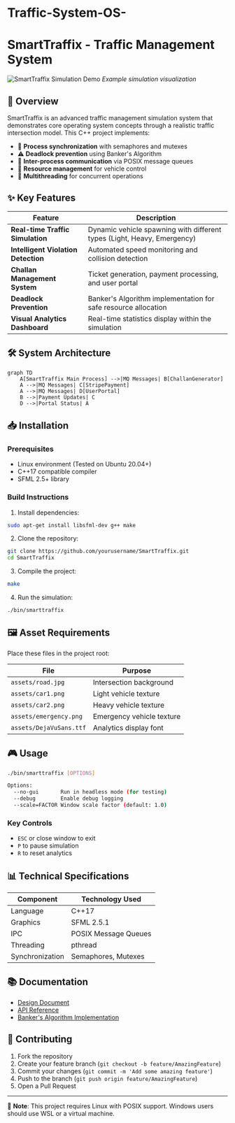 # Traffic-System-OS-

# SmartTraffix - Traffic Management System

![SmartTraffix Simulation Demo](demo.gif) *Example simulation visualization*

## 📝 Overview

SmartTraffix is an advanced traffic management simulation system that demonstrates core operating system concepts through a realistic traffic intersection model. This C++ project implements:

- 🚦 **Process synchronization** with semaphores and mutexes
- ⚠️ **Deadlock prevention** using Banker's Algorithm
- 📨 **Inter-process communication** via POSIX message queues
- 🚗 **Resource management** for vehicle control
- 🧵 **Multithreading** for concurrent operations

## ✨ Key Features

| Feature | Description |
|---------|-------------|
| **Real-time Traffic Simulation** | Dynamic vehicle spawning with different types (Light, Heavy, Emergency) |
| **Intelligent Violation Detection** | Automated speed monitoring and collision detection |
| **Challan Management System** | Ticket generation, payment processing, and user portal |
| **Deadlock Prevention** | Banker's Algorithm implementation for safe resource allocation |
| **Visual Analytics Dashboard** | Real-time statistics display within the simulation |

## 🛠️ System Architecture

```mermaid
graph TD
    A[SmartTraffix Main Process] -->|MQ Messages| B[ChallanGenerator]
    A -->|MQ Messages| C[StripePayment]
    A -->|MQ Messages| D[UserPortal]
    B -->|Payment Updates| C
    D -->|Portal Status| A
```

## 📥 Installation

### Prerequisites

- Linux environment (Tested on Ubuntu 20.04+)
- C++17 compatible compiler
- SFML 2.5+ library

### Build Instructions

1. Install dependencies:
```bash
sudo apt-get install libsfml-dev g++ make
```

2. Clone the repository:
```bash
git clone https://github.com/yourusername/SmartTraffix.git
cd SmartTraffix
```

3. Compile the project:
```bash
make
```

4. Run the simulation:
```bash
./bin/smarttraffix
```

## 🖼️ Asset Requirements

Place these files in the project root:

| File | Purpose |
|------|---------|
| `assets/road.jpg` | Intersection background |
| `assets/car1.png` | Light vehicle texture |
| `assets/car2.png` | Heavy vehicle texture |
| `assets/emergency.png` | Emergency vehicle texture |
| `assets/DejaVuSans.ttf` | Analytics display font |

## 🎮 Usage

```bash
./bin/smarttraffix [OPTIONS]

Options:
  --no-gui       Run in headless mode (for testing)
  --debug        Enable debug logging
  --scale=FACTOR Window scale factor (default: 1.0)
```

### Key Controls

- `ESC` or close window to exit
- `P` to pause simulation
- `R` to reset analytics

## 📊 Technical Specifications

| Component | Technology Used |
|-----------|-----------------|
| Language | C++17 |
| Graphics | SFML 2.5.1 |
| IPC | POSIX Message Queues |
| Threading | pthread |
| Synchronization | Semaphores, Mutexes |

## 📚 Documentation

- [Design Document](/docs/DESIGN.md)
- [API Reference](/docs/API.md)
- [Banker's Algorithm Implementation](/docs/BANKERS.md)

## 🤝 Contributing

1. Fork the repository
2. Create your feature branch (`git checkout -b feature/AmazingFeature`)
3. Commit your changes (`git commit -m 'Add some amazing feature'`)
4. Push to the branch (`git push origin feature/AmazingFeature`)
5. Open a Pull Request

---

🛑 **Note**: This project requires Linux with POSIX support. Windows users should use WSL or a virtual machine.
